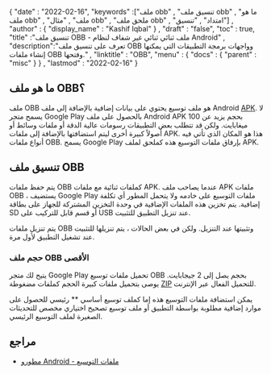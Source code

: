 {
  "date" : "2022-02-16",
  "keywords" :["ملف obb" , "تنسيق ملف obb" , "ما هو ملف obb" , "ملف" , "مثال obb" , "ملحق ملف obb" , "امتداد" , "تنسيق"] ,
  "author" : {
    "display_name" : "Kashif Iqbal"
} ,
  "draft" : "false",
  "toc" : true,
  "title" :"تنسيق ملف OBB - ملف ثنائي ثنائي غير شفاف لنظام Android" ,
  "description":"تعرف على تنسيق ملف OBB وواجهات برمجة التطبيقات التي يمكنها إنشاء ملفات OBB وفتحها." ,
  "linktitle" : "OBB",
  "menu" : {
    "docs" : {
      "parent" : "misc"
}
} ,
  "lastmod" : "2022-02-16"
}

## ما هو ملف OBB؟

ملف OBB هو ملف توسيع يحتوي على بيانات إضافية بالإضافة إلى ملف Android [APK](/ar/compression/apk/). لا يسمح متجر Google Play بالحصول على ملف Android APK بحجم يزيد عن 100 ميغابايت. ولكن قد تتطلب بعض التطبيقات رسومات عالية الدقة أو ملفات وسائط أو أصولاً كبيرة أخرى ليتم استضافتها بالإضافة إلى ملفات APK. هذا هو المكان الذي تأتي فيه أنواع ملفات OBB. يسمح Google Play بإرفاق ملفات التوسيع هذه كملحق لملف APK.

## تنسيق ملف OBB

يتم حفظ ملفات OBB كملفات ثنائية مع ملفات APK. عندما يصاحب ملف APK ملفات OBB ، يستضيف Google Play ملفات التوسيع على خادمه ولا يتحمل المطور أي تكلفة إضافية. يتم تخزين هذه الملفات الإضافية في وحدة التخزين المشتركة للجهاز على بطاقة SD أو قسم قابل للتركيب على USB عند تنزيل التطبيق للتثبيت.

يتم تنزيل ملفات OBB وتثبيتها عند التنزيل. ولكن في بعض الحالات ، يتم تنزيلها للتثبيت عند تشغيل التطبيق لأول مرة.

### حجم ملف OBB الأقصى

يتيح لك متجر Google Play تحميل ملفات توسيع OBB بحجم يصل إلى 2 جيجابايت. يوصى بتحميل ملفات كبيرة الحجم كملفات مضغوطة [ZIP](/ar/compression/zip/) للتحميل الفعال عبر الإنترنت.

يمكن استضافة ملفات التوسيع هذه إما كملف توسيع أساسي ** رئيسي للحصول على موارد إضافية مطلوبة بواسطة التطبيق أو ملف توسيع تصحيح اختياري مخصص للتحديثات الصغيرة لملف التوسيع الرئيسي.

## مراجع

* [مطورو Android - ملفات التوسيع](https://developer.android.com/google/play/expansion-files)

